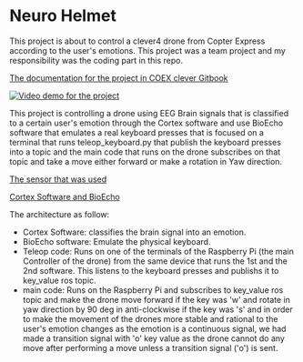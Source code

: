 # Neuro Helmet
This project is about to control a clever4 drone from Copter Express according to the user's emotions.
This project was a team project and my responsibility was the coding part in this repo.

[The documentation for the project in COEX clever Gitbook](https://clever.copterexpress.com/ru/control_emotions.html)

[![Video demo for the project](https://img.youtube.com/vi/uLR5NNcekfA/0.jpg)](https://youtu.be/uLR5NNcekfA)

This project is controlling a drone using EEG Brain signals that is classified to a certain user's emotion through the Cortex software and use BioEcho software that emulates a real keyboard presses that is focused on a terminal that runs teleop_keyboard.py that publish the keyboard presses into a topic and the main code that runs on the drone subscribes on that topic and take a move either forward or make a rotation in Yaw direction.

[The sensor that was used](https://neurobotics.ru/catalog/nejrogarnituryi/kopiya-nejroplej-8m/)

[Cortex Software and BioEcho](https://neurobotics.ru/downloads/)

The architecture as follow:
- Cortex Software: classifies the brain signal into an emotion.
- BioEcho software: Emulate the physical keyboard.
- Teleop code: Runs on one of the terminals of the Raspberry Pi (the main Controller of the drone) from the same device that runs the 1st and the 2nd software. This listens to the keyboard presses and publishs it to key_value ros topic.
- main code: Runs on the Raspberry Pi and subscribes to key_value ros topic and make the drone move forward if the key was 'w' and rotate in yaw direction by 90 deg in anti-clockwise if the key was 's' and in order to make the movement of the drones more stable and rational to the user's emotion changes as the emotion is a continuous signal, we had made a transition signal with 'o' key value as the drone cannot do any move after performing a move unless a transition signal ('o') is sent.
